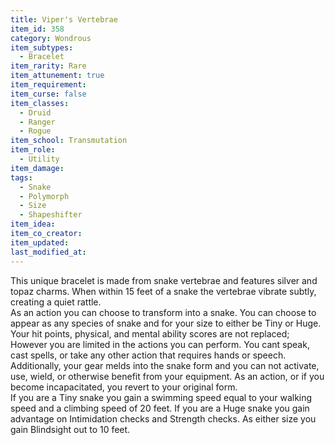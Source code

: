 ```yaml
---
title: Viper's Vertebrae
item_id: 358
category: Wondrous
item_subtypes: 
  - Bracelet
item_rarity: Rare
item_attunement: true
item_requirement: 
item_curse: false
item_classes: 
  - Druid
  - Ranger
  - Rogue
item_school: Transmutation
item_role: 
  - Utility
item_damage: 
tags:
  - Snake
  - Polymorph
  - Size
  - Shapeshifter
item_idea: 
item_co_creator: 
item_updated: 
last_modified_at: 
---
```


This unique bracelet is made from snake vertebrae and features silver and topaz charms. When within 15 feet of a snake the vertebrae vibrate subtly, creating a quiet rattle.  
As an action you can choose to transform into a snake. You can choose to appear as any species of snake and for your size to either be Tiny or Huge. Your hit points, physical, and mental ability scores are not replaced; However you are limited in the actions you can perform. You cant speak, cast spells, or take any other action that requires hands or speech. Additionally, your gear melds into the snake form and you can not activate, use, wield, or otherwise benefit from your equipment. As an action, or if you become incapacitated, you revert to your original form.  
If you are a Tiny snake you gain a swimming speed equal to your walking speed and a climbing speed of 20 feet. If you are a Huge snake you gain advantage on Intimidation checks and Strength checks. As either size you gain Blindsight out to 10 feet.
